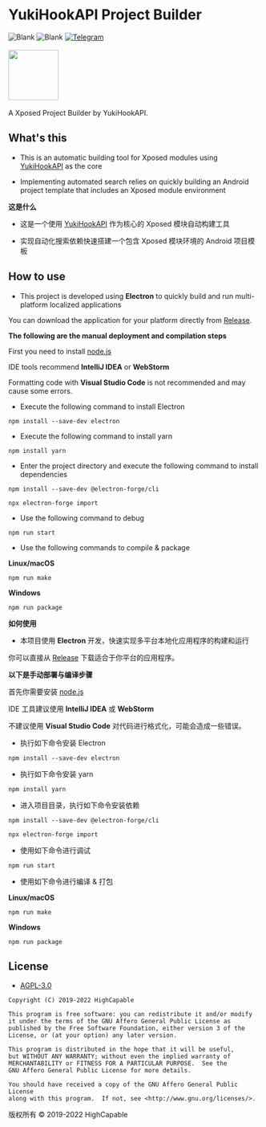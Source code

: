 # YukiHookAPI Project Builder

![Blank](https://img.shields.io/badge/license-AGPL3.0-blue)
![Blank](https://img.shields.io/badge/version-v1.0.0-green)
[![Telegram](https://img.shields.io/badge/Follow-Telegram-blue.svg?logo=telegram)](https://t.me/YukiHookAPI)
<br/><br/>
<img src="https://github.com/fankes/YuKiHookAPI/blob/master/img-src/icon.png" width = "100" height = "100"/>
<br/>
<br/>
A Xposed Project Builder by YukiHookAPI.
<br/>

## What's this

- This is an automatic building tool for Xposed modules using [YukiHookAPI](https://github.com/fankes/YukiHookAPI) as the core

- Implementing automated search relies on quickly building an Android project template that includes an Xposed module environment

**这是什么**

- 这是一个使用 [YukiHookAPI](https://github.com/fankes/YukiHookAPI) 作为核心的 Xposed 模块自动构建工具

- 实现自动化搜索依赖快速搭建一个包含 Xposed 模块环境的 Android 项目模板

## How to use

- This project is developed using **Electron** to quickly build and run multi-platform localized applications

You can download the application for your platform directly from [Release](https://github.com/fankes/YukiHookAPI-ProjectBuilder/releases).

**The following are the manual deployment and compilation steps**

First you need to install [node.js](https://nodejs.org/en/)

IDE tools recommend **IntelliJ IDEA** or **WebStorm**

Formatting code with **Visual Studio Code** is not recommended and may cause some errors.

- Execute the following command to install Electron

```
npm install --save-dev electron
```

- Execute the following command to install yarn

```
npm install yarn
```

- Enter the project directory and execute the following command to install dependencies

```
npm install --save-dev @electron-forge/cli
```

```
npx electron-forge import
```

- Use the following command to debug

```
npm run start
```

- Use the following commands to compile & package

**Linux/macOS**

```
npm run make
```

**Windows**

```
npm run package
```

**如何使用**

- 本项目使用 **Electron** 开发，快速实现多平台本地化应用程序的构建和运行

你可以直接从 [Release](https://github.com/fankes/YukiHookAPI-ProjectBuilder/releases) 下载适合于你平台的应用程序。

**以下是手动部署与编译步骤**

首先你需要安装 [node.js](https://nodejs.org/zh-cn/)

IDE 工具建议使用 **IntelliJ IDEA** 或 **WebStorm**

不建议使用 **Visual Studio Code** 对代码进行格式化，可能会造成一些错误。

- 执行如下命令安装 Electron

```
npm install --save-dev electron
```

- 执行如下命令安装 yarn

```
npm install yarn
```

- 进入项目目录，执行如下命令安装依赖

```
npm install --save-dev @electron-forge/cli
```

```
npx electron-forge import
```

- 使用如下命令进行调试

```
npm run start
```

- 使用如下命令进行编译 & 打包

**Linux/macOS**

```
npm run make
```

**Windows**

```
npm run package
```

## License

- [AGPL-3.0](https://www.gnu.org/licenses/agpl-3.0.html)

```
Copyright (C) 2019-2022 HighCapable

This program is free software: you can redistribute it and/or modify
it under the terms of the GNU Affero General Public License as
published by the Free Software Foundation, either version 3 of the
License, or (at your option) any later version.

This program is distributed in the hope that it will be useful,
but WITHOUT ANY WARRANTY; without even the implied warranty of
MERCHANTABILITY or FITNESS FOR A PARTICULAR PURPOSE.  See the
GNU Affero General Public License for more details.

You should have received a copy of the GNU Affero General Public License
along with this program.  If not, see <http://www.gnu.org/licenses/>.
```

版权所有 © 2019-2022 HighCapable
